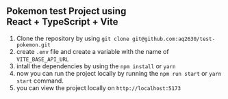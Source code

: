 ## Pokemon test Project using <br /> React + TypeScript + Vite

1. Clone the repository by using `git clone git@github.com:aq2630/test-pokemon.git`
2. create `.env` file and create a variable with the name of `VITE_BASE_API_URL`
3. intall the dependencies by using the `npm install` or `yarn`
4. now you can run the project locally by running the `npm run start` or `yarn start` command.
5. you can view the project locally on `http://localhost:5173`